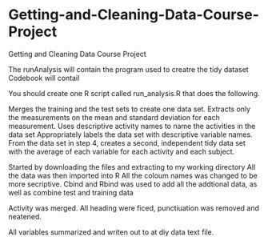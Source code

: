 # Getting-and-Cleaning-Data-Course-Project
Getting and Cleaning Data Course Project

The runAnalysis will contain the program used to creatre the tidy dataset
Codebook will contail


You should create one R script called run_analysis.R that does the following.

Merges the training and the test sets to create one data set.
Extracts only the measurements on the mean and standard deviation for each measurement.
Uses descriptive activity names to name the activities in the data set
Appropriately labels the data set with descriptive variable names.
From the data set in step 4, creates a second, independent tidy data set with the average of each variable for each activity and each subject.

Started by downloading the files and extracting to my working directory
All the data was then imported into R
All the coloum names was changed to be more secriptive.
Cbind and Rbind was used to add all the addtional data, as well as combine test and training data

Activity was merged.
All heading were ficed, punctiuation was removed and neatened. 

All variables summarized and writen out to  at diy data text file. 
